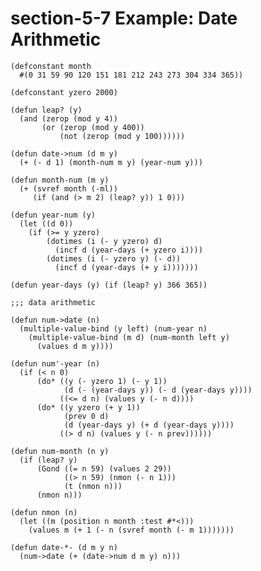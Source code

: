 

# section-5-7 Example: Date Arithmetic

    (defconstant month
      #(0 31 59 90 120 151 181 212 243 273 304 334 365))
    
    (defconstant yzero 2000)
    
    (defun leap? (y)
      (and (zerop (mod y 4))
           (or (zerop (mod y 400))
               (not (zerop (mod y 100))))))
    
    (defun date->num (d m y)
      (+ (- d 1) (month-num m y) (year-num y)))
    
    (defun month-num (m y)
      (+ (svref month (-ml))
         (if (and (> m 2) (leap? y)) 1 0)))
    
    (defun year-num (y)
      (let ((d 0))
        (if (>= y yzero)
            (dotimes (i (- y yzero) d)
              (incf d (year-days (+ yzero i))))
            (dotimes (i (- yzero y) (- d))
              (incf d (year-days (+ y i)))))))
    
    (defun year-days (y) (if (leap? y) 366 365))
    
    ;;; data arithmetic
    
    (defun num->date (n)
      (multiple-value-bind (y left) (num-year n)
        (multiple-value-bind (m d) (num-month left y)
          (values d m y))))
    
    (defun num'-year (n)
      (if (< n 0)
          (do* ((y (- yzero 1) (- y 1))
                (d (- (year-days y)) (- d (year-days y))))
               ((<= d n) (values y (- n d))))
          (do* ((y yzero (+ y 1))
                (prev 0 d)
                (d (year-days y) (+ d (year-days y))))
               ((> d n) (values y (- n prev))))))
    
    (defun num-month (n y)
      (if (leap? y)
          (Gond ((= n 59) (values 2 29))
                ((> n 59) (nmon (- n 1)))
                (t (nmon n)))
          (nmon n)))
    
    (defun nmon (n)
      (let ((m (position n month :test #*<)))
        (values m (+ 1 (- n (svref month (- m 1)))))))
    
    (defun date-*- (d m y n)
      (num->date (+ (date->num d m y) n)))

